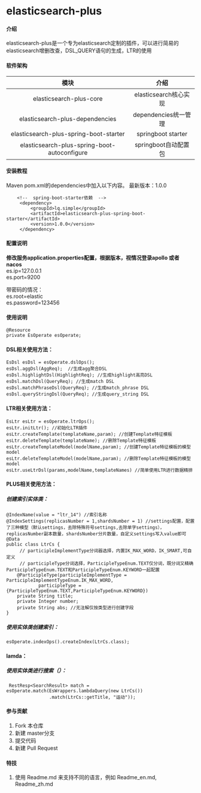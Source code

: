 # elasticsearch-plus

#### 介绍
elasticsearch-plus是一个专为elasticsearch定制的插件，可以进行简易的elasticsearch增删改查，DSL_QUERY语句的生成，LTR的使用
#### 软件架构
|                      模块                      |         介绍          |
| :--------------------------------------------: | :-------------------: |
|           elasticsearch-plus-core            | elasticsearch核心实现 |
|       elasticsearch-plus-dependencies        | dependencies统一管理  |
|    elasticsearch-plus-spring-boot-starter    |  springboot starter   |
| elasticsearch-plus-spring-boot-autoconfigure | springboot自动配置包  |

#### 安装教程

Maven
pom.xml的dependencies中加入以下内容。
最新版本：1.0.0
```
    <!--  spring-boot-starter依赖  -->
     <dependency>
         <groupId>lq.simple</groupId>
         <artifactId>elasticsearch-plus-spring-boot-starter</artifactId>
         <version>1.0.0</version>
     </dependency>
```

#### 配置说明
**修改服务application.properties配置，根据版本，视情况登录apollo 或者 nacos**   
es.ip=127.0.0.1  
es.port=9200  

带密码的情况：  
es.root=elastic  
es.password=123456  

#### 使用说明

```
@Resource
private EsOperate esOperate;
```

#### DSL相关使用方法：

```
EsDsl esDsl = esOperate.dslOps();
esDsl.aggDsl(AggReq);  //生成agg聚合DSL
esDsl.highlightDsl(HighlightReq); //生成highlight高亮DSL
esDsl.matchDsl(QueryReq); //生成match DSL
esDsl.matchPhraseDsl(QueryReq); //生成match_phrase DSL
esDsl.queryStringDsl(QueryReq); //生成query_string DSL
```

#### LTR相关使用方法：

```
EsLtr esLtr = esOperate.ltrOps();
esLtr.initLtr(); //初始化LTR插件
esLtr.createTemplate(templateName,param); //创建Template特征模板
esLtr.deleteTemplate(templateName); //删除Template特征模板
esLtr.createTemplateModel(modelName,param); //创建Template特征模板的模型model
esLtr.deleteTemplateModel(modelName,param); //删除Template特征模板的模型model
esLtr.useLtrDsl(params,modelName,templateNames) //简单使用LTR进行数据精排
```

#### PLUS相关使用方法：

##### 创建索引实体类：

```
@IndexName(value = "ltr_14") //索引名称
@IndexSettings(replicasNumber = 1,shardsNumber = 1) //settings配置，配置了三种模型（默认settings，去除特殊符号settings,去除单字settings），replicasNumber副本数量，shardsNumber分片数量，自定义settings写入value即可
@Data
public class LtrCs {
     // participleImplementType分词器选择，内置IK_MAX_WORD，IK_SMART,可自定义
     // participleType分词选择，ParticipleTypeEnum.TEXT仅分词，既分词又精确ParticipleTypeEnum.TEXT和ParticipleTypeEnum.KEYWORD一起配置
    @ParticipleType(participleImplementType = ParticipleImplementTypeEnum.IK_MAX_WORD,
            participleType = {ParticipleTypeEnum.TEXT,ParticipleTypeEnum.KEYWORD})
    private String title;
    private Integer number;
    private String abs; //无注解仅按类型进行创建字段
}
```

##### 使用实体类创建索引：

```
esOperate.indexOps().createIndex(LtrCs.class);
```

#### lamda：

##### 使用实体类进行搜索（）：

```
 RestResp<SearchResult> match = esOperate.match(EsWrappers.lambdaQuery(new LtrCs())
                .match(LtrCs::getTitle, "运动"));
```

#### 参与贡献

1.  Fork 本仓库
2.  新建 master分支
3.  提交代码
4.  新建 Pull Request


#### 特技

1.  使用 Readme.md 来支持不同的语言，例如 Readme\_en.md, Readme\_zh.md
